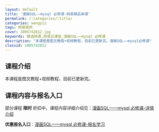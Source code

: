 ```yaml
---
layout: default
title: '漫画SQL——mysql 必修课-网易精品单课'
permalink: /:categories/:title/
categories: wangyi2
tags: 网易提供
cover: 1005742012.jpg
keywords: 精选网课,网易云课堂,漫画SQL——mysql 必修课
description: "本课程是图文教程+视频教程，目前已更新完。漫画SQL——mysql必修课"
classid: 1005742012
---
```


## 课程介绍

本课程是图文教程+视频教程，目前已更新完。

## 课程内容与报名入口

部分课程 **限时** 折扣中，课程内容详细介绍见：[漫画SQL——mysql 必修课-详情介绍](https://study.163.com/course/introduction/1005742012.htm?share=1&shareId=1025206652&utm_campaign=share&utm_medium=iphoneShare&utm_source=&utm_u=1025206652)

**优惠报名入口**：[漫画SQL——mysql 必修课-报名学习](https://study.163.com/course/introduction/1005742012.htm?share=1&shareId=1025206652&utm_campaign=share&utm_medium=iphoneShare&utm_source=&utm_u=1025206652)

